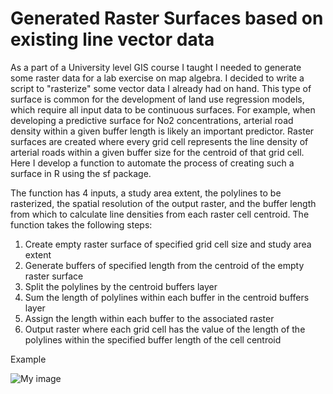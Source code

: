 # Generated Raster Surfaces based on existing line vector data

As a part of a University level GIS course I taught I needed to generate some raster data for a lab exercise on map algebra. I decided to write a script to "rasterize" some vector data I already had on hand. This type of surface is common for the development of land use regression models, which require all input data to be continuous surfaces. For example, when developing a predictive surface for No2 concentrations, arterial road density within a given buffer length is likely an important predictor. Raster surfaces are created where every grid cell represents the line density of arterial roads within a given buffer size for the centroid of that grid cell. Here I develop a function to automate the process of creating such a surface in R using the sf package. 

The function has 4 inputs, a study area extent, the polylines to be rasterized, the spatial resolution of the output raster, and the buffer length from which to calculate line densities from each raster cell centroid. The function takes the following steps: 

1) Create empty raster surface of specified grid cell size and study area extent
2) Generate buffers of specified length from the centroid of the empty raster surface
3) Split the polylines by the centroid buffers layer
4) Sum the length of polylines within each buffer in the centroid buffers layer
5) Assign the length within each buffer to the associated raster
6) Output raster where each grid cell has the value of the length of the polylines within the specified buffer length of the cell centroid

Example

 ![My image](mbcalles.github.com/Generate-Raster-Data-from-Vector-R/imgs/vancouver_bikelane_vector.jpg)
 
